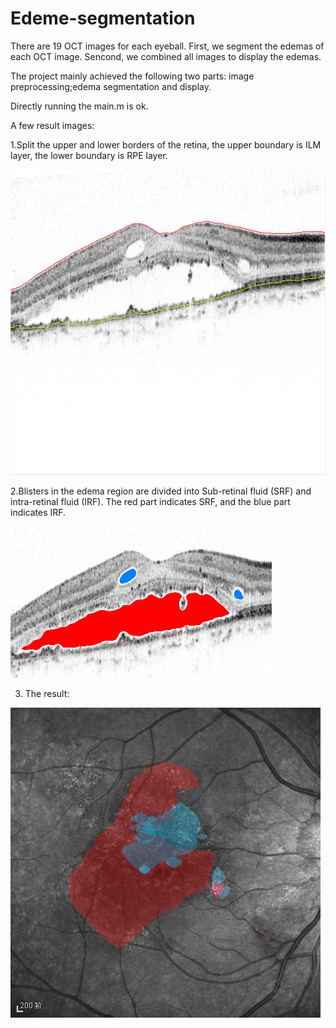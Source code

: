 # Edeme-segmentation

There are 19 OCT images for each eyeball. First, we segment the edemas of each OCT image. Sencond, we combined all images to display the edemas.

The project mainly achieved the following two parts: image preprocessing;edema segmentation and display.

Directly running the main.m is ok.

A few result images:

1.Split the upper and lower borders of the retina, the upper boundary is ILM layer, the lower boundary is RPE layer.

![image](https://github.com/meteor518/Edema-segmentation/blob/master/%E5%88%86%E5%89%B2%E8%BE%B9%E7%95%8C.png)

2.Blisters in the edema region are divided into Sub-retinal fluid (SRF) and intra-retinal fluid (IRF). The red part indicates SRF, and the blue part indicates IRF. 

![image](https://github.com/meteor518/Edema-segmentation/blob/master/%E5%88%86%E5%89%B2%E6%B0%B4%E8%82%BF.png)

3. The result:

![image](https://github.com/meteor518/Edema-segmentation/blob/master/%E6%9C%80%E7%BB%88%E6%98%BE%E7%A4%BA%E5%9B%BE.png)
